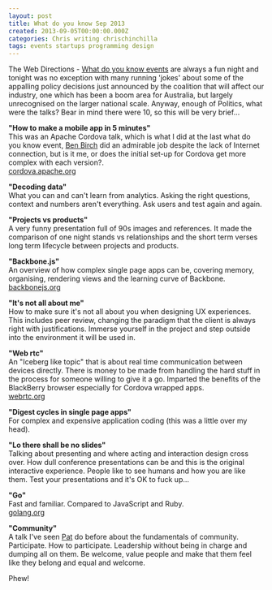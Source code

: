 ```yaml
---
layout: post
title: What do you know Sep 2013
created: 2013-09-05T00:00:00.000Z
categories: Chris writing chrischinchilla
tags: events startups programming design
---
```


The Web Directions - <a href="https://wdyk-melb-sept13.eventbrite.com/" target="_blank">What do you know events</a> are always a fun night and tonight was no exception with many running 'jokes' about some of the appalling policy decisions just announced by the coalition that will affect our industry, one which has been a boom area for Australia, but largely unrecognised on the larger national scale. Anyway, enough of Politics, what were the talks? Bear in mind there were 10, so this will be very brief...

**"How to make a mobile app in 5 minutes"**<br />This was an Apache Cordova talk, which is what I did at the last what do you know event, <a href="http://au.linkedin.com/in/bbirch" target="_blank">Ben Birch</a> did an admirable job despite the lack of Internet connection, but is it me, or does the initial set-up for Cordova get more complex with each version?.<br /><a href="http://cordova.apache.org/" target="_blank">cordova.apache.org</a>

**"Decoding data"**<br />What you can and can't learn from analytics. Asking the right questions, context and numbers aren't everything. Ask users and test again and again.

**"Projects vs products"**<br />A very funny presentation full of 90s images and references. It made the comparison of one night stands vs relationships and the short term verses long term lifecycle between projects and products.

**"Backbone.js"**<br />An overview of how complex single page apps can be, covering memory, organising,  rendering views and the learning curve of Backbone.<br /><a href="http://backbonejs.org/" target="_blank">backbonejs.org</a>

**"It's not all about me"**<br />How to make sure it's not all about you when designing UX experiences. This includes peer review, changing the paradigm that the client is always right with justifications. Immerse yourself in the project and step outside into the environment it will be used in.

**"Web rtc"**<br />An "Iceberg like topic" that is about real time communication between devices directly. There is money to be made from handling the hard stuff in the process for someone willing to give it a go. Imparted the benefits of the BlackBerry browser especially for Cordova wrapped apps.<br /><a href="http://www.webrtc.org/" target="_blank">webrtc.org</a>

**"Digest cycles in single page apps"**<br />For complex and expensive application coding (this was a little over my head).

**"Lo there shall be no slides"**<br />Talking about presenting and where acting and interaction design cross over. How dull conference presentations can be and this is the original interactive experience. People like to see humans and how you are like them. Test your presentations and it's OK to fuck up...

**"Go"**<br />Fast and familiar. Compared to JavaScript and Ruby.<br /><a href="http://golang.org" target="_blank">golang.org</a>

**"Community"**<br />A talk I've seen <a href="https://twitter.com/pat" target="_blank">Pat</a> do before about the fundamentals of community. Participate. How to participate. Leadership without being in charge and dumping all on them. Be welcome, value people and make that them feel like they belong and equal and welcome.

Phew!

